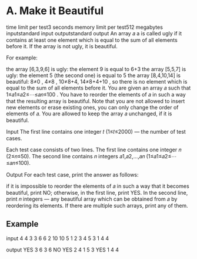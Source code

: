 # A. Make it Beautiful
time limit per test3 seconds
memory limit per test512 megabytes
inputstandard input
outputstandard output
An array 𝑎 a is called ugly if it contains at least one element which is equal to the sum of all elements before it. If the array is not ugly, it is beautiful.

For example:

the array [6,3,9,6] is ugly: the element 9 is equal to 6+3
the array [5,5,7] is ugly: the element 5 (the second one) is equal to 5
the array [8,4,10,14] is beautiful: 8≠0 , 4≠8 , 10≠8+4, 14≠8+4+10 , so there is no element which is equal to the sum of all elements before it.
You are given an array 𝑎
 such that 1≤𝑎1≤𝑎2≤⋯≤𝑎𝑛≤100 . You have to reorder the elements of 𝑎 in such a way that the resulting array is beautiful. Note that you are not allowed to insert new elements or erase existing ones, you can only change the order of elements of 𝑎. You are allowed to keep the array 𝑎
 unchanged, if it is beautiful.

Input
The first line contains one integer 𝑡 (1≤𝑡≤2000) — the number of test cases.

Each test case consists of two lines. The first line contains one integer 𝑛 (2≤𝑛≤50). The second line contains 𝑛 integers 𝑎1,𝑎2,…,𝑎𝑛 (1≤𝑎1≤𝑎2≤⋯≤𝑎𝑛≤100).

Output
For each test case, print the answer as follows:

if it is impossible to reorder the elements of 𝑎 in such a way that it becomes beautiful, print NO;
otherwise, in the first line, print YES. In the second line, print 𝑛 integers — any beautiful array which can be obtained from 𝑎 by reordering its elements. If there are multiple such arrays, print any of them.

## Example
input
4
4
3 3 6 6
2
10 10
5
1 2 3 4 5
3
1 4 4

output
YES
3 6 3 6
NO
YES
2 4 1 5 3
YES
1 4 4
